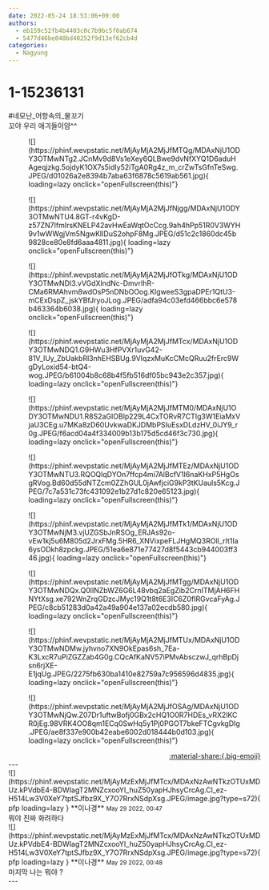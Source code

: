 ```yaml
---
date: 2022-05-24 18:53:06+09:00
authors:
  - eb159c52fb4b4403c0c7b9bc5f0ab674
  - 5477d46be848bd40252f9d13ef62cb4d
categories:
  - Nagyung
---
```


# 1-15236131

<div class="post-container" markdown="1">
<div class="content-container md-sidebar__scrollwrap" markdown="1">

\#네모난_어항속의_물꼬기<br>꼬야 우리 애긔들이얌^^
<figure markdown="1">
![](https://phinf.wevpstatic.net/MjAyMjA2MjJfMTQg/MDAxNjU1ODY3OTMwNTg2.JCnMv9d8Vs1eXey6QLBwe9dvNfXYQ1D6aduHAgeqjzkg.5ojdyK1OX7s5idIy52iTgA0Rg4z_m_crZwTsGfnTeSwg.JPEG/d01026a2e8394b7aba63f6878c5619ab561.jpg){ loading=lazy onclick="openFullscreen(this)"}
</figure>

<figure markdown="1">
![](https://phinf.wevpstatic.net/MjAyMjA2MjJfNjgg/MDAxNjU1ODY3OTMwNTU4.8GT-r4vKgD-z57ZN7IfmIrsKNELP42avHwEaWqtOcCcg.9ah4hPp51R0V3WYH9v1wWWgjVm5NgwKlIDuS2ohpF8Mg.JPEG/d51c2c1860dc45b9828ce80e8fd6aaa4811.jpg){ loading=lazy onclick="openFullscreen(this)"}
</figure>

<figure markdown="1">
![](https://phinf.wevpstatic.net/MjAyMjA2MjJfOTkg/MDAxNjU1ODY3OTMwNDI3.vVGdXlndNc-DmvrIhR-CMa6RMAhvm8wdOsP5nDNbOOog.KlgweeS3gpaDPEr1QtU3-mCExDspZ_jskYBfJryoJLog.JPEG/adfa94c03efd466bbc6e578b463364b6038.jpg){ loading=lazy onclick="openFullscreen(this)"}
</figure>

<figure markdown="1">
![](https://phinf.wevpstatic.net/MjAyMjA2MjJfMTcx/MDAxNjU1ODY3OTMwNDQ1.G9HWu3HfPVXr1uvG42-81V_lUy_ZbUakbRl3nhEHSBUg.9VIqzxMuKcCMcQRuu2frErc9WgDyLoxid54-btQ4-wog.JPEG/b61004b8c68b4f5fb516df05bc943e2c357.jpg){ loading=lazy onclick="openFullscreen(this)"}
</figure>

<figure markdown="1">
![](https://phinf.wevpstatic.net/MjAyMjA2MjJfMTM0/MDAxNjU1ODY3OTMwNDU1.R8S2aGIOBlp229L4CxTORvR7CTIg3W1EiaMxVjaU3CEg.u7MKa8zD60UvkwaDKJDMbPSIuEsxDLdzHV_0iJY9_r0g.JPEG/f6acd04a4f334009b13b175d5cd46f3c730.jpg){ loading=lazy onclick="openFullscreen(this)"}
</figure>

<figure markdown="1">
![](https://phinf.wevpstatic.net/MjAyMjA2MjJfMTEz/MDAxNjU1ODY3OTMwNTU3.RQOQlqDYOn7ffcp4mi7AlBcfV1I6naKHxP5HgOsgRVog.Bd60d55dNTZcm0ZZhGUL0jAwfjciG9kP3tKUauls5Kcg.JPEG/7c7a531c73fc431092e1b27d1c820e65123.jpg){ loading=lazy onclick="openFullscreen(this)"}
</figure>

<figure markdown="1">
![](https://phinf.wevpstatic.net/MjAyMjA2MjJfMTk1/MDAxNjU1ODY3OTMwNjM3.vjUZGSbJnRSOg_ERJAs92o-vEw1kj5u6M805d2JrxFMg.5HR6_XNVixpeFLJHgMQ3ROll_rIt1Ia6ysODkh8zpckg.JPEG/51ea6e871e77427d8f5443cb944003ff346.jpg){ loading=lazy onclick="openFullscreen(this)"}
</figure>

<figure markdown="1">
![](https://phinf.wevpstatic.net/MjAyMjA2MjJfMTgg/MDAxNjU1ODY3OTMwNDQx.Q0lINZbWZ6G6L48vbq2aEgZib2CrnITMjAH6FHNYtXsg.xe792WnZrqGDzcJMyc19Q1t8t6E3IC6Z0fIRGvcaFyAg.JPEG/c8cb51283d0a42a49a904e137a02ecdb580.jpg){ loading=lazy onclick="openFullscreen(this)"}
</figure>

<figure markdown="1">
![](https://phinf.wevpstatic.net/MjAyMjA2MjJfMTUx/MDAxNjU1ODY3OTMwNDMw.jyhvno7XN9OkEpas6sh_7Ea-K3LxcR7uPiZGZZab4G0g.CQcAfKaNV57iPMvAbsczwJ_qrhBpDjsn6rjXE-E1jqUg.JPEG/2275fb630ba1410e82759a7c956596d4835.jpg){ loading=lazy onclick="openFullscreen(this)"}
</figure>

<figure markdown="1">
![](https://phinf.wevpstatic.net/MjAyMjA2MjJfOSAg/MDAxNjU1ODY3OTMwNjQw.Z07Dr1uftwBofj0GBx2cHQ1O0R7HDEs_vRX2lKCR0jEg.98VRK4OO8qm1ECq0SwHq5y1Pj0PGOT7bkeFTCgvkgDIg.JPEG/ae8f337e900b42eabe6002d018444b0d103.jpg){ loading=lazy onclick="openFullscreen(this)"}
</figure>


</div>
</div>

<div style="text-align: right;" markdown="1">
<a href="https://weverse.io/fromis9/fanpost/1-15236131" style="text-align: right;">:material-share:{.big-emoji}</a>
</div>
---

<div class="comments-container md-sidebar__scrollwrap" markdown="1">
<div class="comment" markdown="1">
<div class='id-container' markdown="1">
![](https://phinf.wevpstatic.net/MjAyMzExMjJfMTcx/MDAxNzAwNTkzOTUxMDUz.kPVdbE4-BDWIagT2MNZcxooYI_huZ50yapHJhsyCrcAg.Cl_ez-H514Lw3V0XeY7tptSJfbz9X_Y7O7RrxNSdpXsg.JPEG/image.jpg?type=s72){ pfp loading=lazy }
**<span class="artist">이나경</span>** <small>May 29 2022, 00:47</small><br>
</div>
<div class='comment-body' markdown="1">
뭐야 진짜 화려하다
</div>
</div>
<div class="comment" markdown="1">
<div class='id-container' markdown="1">
![](https://phinf.wevpstatic.net/MjAyMzExMjJfMTcx/MDAxNzAwNTkzOTUxMDUz.kPVdbE4-BDWIagT2MNZcxooYI_huZ50yapHJhsyCrcAg.Cl_ez-H514Lw3V0XeY7tptSJfbz9X_Y7O7RrxNSdpXsg.JPEG/image.jpg?type=s72){ pfp loading=lazy }
**<span class="artist">이나경</span>** <small>May 29 2022, 00:48</small><br>
</div>
<div class='comment-body' markdown="1">
마지막 나는 뭐야 ?
</div>
</div>
</div>
---
